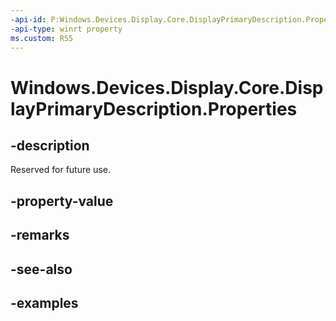 ```yaml
---
-api-id: P:Windows.Devices.Display.Core.DisplayPrimaryDescription.Properties
-api-type: winrt property
ms.custom: RS5
---
```


<!-- Property syntax.
public IMapView<Guid, object> Properties { get; }
-->

# Windows.Devices.Display.Core.DisplayPrimaryDescription.Properties

## -description
Reserved for future use.

## -property-value

## -remarks

## -see-also

## -examples
